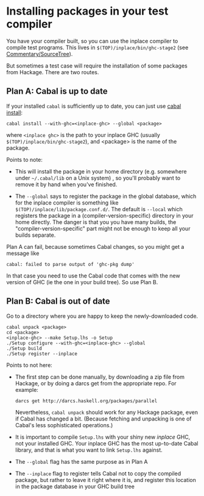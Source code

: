# Installing packages in your test compiler



You have your compiler built, so you can use the inplace compiler to compile test programs.  This lives in `$(TOP)/inplace/bin/ghc-stage2` (see [Commentary/SourceTree](commentary/source-tree)).  



But sometimes a test case will require the installation of some packages from Hackage.  There are two routes.


## Plan A: Cabal is up to date



If your installed `cabal` is sufficiently up to date, you can just use [
cabal install](http://hackage.haskell.org/trac/hackage/wiki/CabalInstall):


```wiki
cabal install --with-ghc=<inplace-ghc> --global <package>
```


where `<inplace ghc>` is the path to your inplace GHC (usually `$(TOP)/inplace/bin/ghc-stage2`), and \<package\> is the name of the package.



Points to note:


- This will install the package in your home directory (e.g. somewhere under `~/.cabal/lib` on a Unix system) , so you'll probably want to remove it by hand when you've finished.

- The `--global` says to register the package in the global database, which for the inplace compiler is something like `$(TOP)/inplace/lib/package.conf.d/`.  The default is `--local` which registers the package in a (compiler-version-specific) directory in your home directly.  The danger is that you you have many builds, the "compiler-version-specific" part might not be enough to keep all your builds separate.


Plan A can fail, because sometimes Cabal changes, so you might get a message like


```wiki
cabal: failed to parse output of 'ghc-pkg dump'
```


In that case you need to use the Cabal code that comes with the new version of GHC (ie the one in your build tree).  So use Plan B.


## Plan B: Cabal is out of date



Go to a directory where you are happy to keep the newly-downloaded code.


```wiki
cabal unpack <package>
cd <package>
<inplace-ghc> --make Setup.lhs -o Setup
./Setup configure --with-ghc=<inplace-ghc> --global
./Setup build
./Setup register --inplace
```


Points to not here:


- The first step can be done manually, by downloading a zip file from Hackage, or by doing a darcs get from the appropriate repo.  For example:

  ```wiki
  darcs get http://darcs.haskell.org/packages/parallel
  ```

  Nevertheless, `cabal unpack` should work for any Hackage package, even if Cabal has changed a bit.  (Because fetching and unpacking is one of Cabal's less sophisticated operations.)

- It is important to compile `Setup.lhs` with your shiny new *inplace* GHC, not your installed GHC.  Your inplace GHC has the most up-to-date Cabal library, and that is what you want to link `Setup.lhs` against.

- The `--global` flag has the same purpose as in Plan A


 


- The `--inplace` flag to register tells Cabal not to copy the compiled package, but rather to leave it right where it is, and register this location in the package database in your GHC build tree
